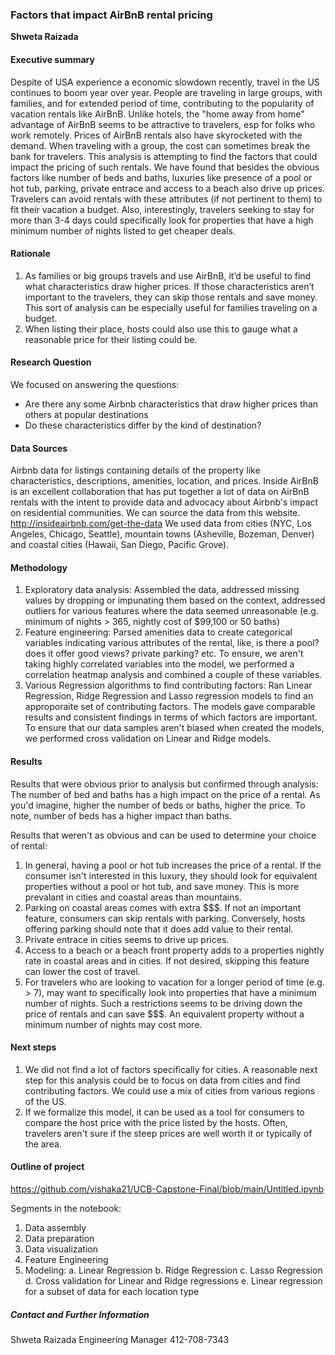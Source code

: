 ### Factors that impact AirBnB rental pricing  
**Shweta Raizada**

#### Executive summary
Despite of USA experience a economic slowdown recently, travel in the US continues to boom year over year. People are traveling in large groups, with families, and for extended period of time, contributing to the popularity of vacation rentals like AirBnB. Unlike hotels, the "home away from home" advantage of AirBnB seems to be attractive to travelers, esp for folks who work remotely.
Prices of AirBnB rentals also have skyrocketed with the demand. When traveling with a group, the cost can sometimes break the bank for travelers.
This analysis is attempting to find the factors that could impact the pricing of such rentals. 
We have found that besides the obvious factors like number of beds and baths, luxuries like presence of a pool or hot tub, parking, private entrace and access to a beach also drive up prices. Travelers can avoid rentals with these attributes (if not pertinent to them) to fit their vacation a budget. Also, interestingly, travelers seeking to stay for more than 3-4 days could specifically look for properties that have a high minimum number of nights listed to get cheaper deals. 

#### Rationale
1.	As families or big groups travels and use AirBnB, it’d be useful to find what characteristics draw higher prices. If those characteristics aren’t important to the travelers, they can skip those rentals and save money. This sort of analysis can be especially useful for families traveling on a budget.
2.	When listing their place, hosts could also use this to gauge what a reasonable price for their listing could be. 

#### Research Question
We focused on answering the questions:
- Are there any some Airbnb characteristics that draw higher prices than others at popular destinations
- Do these characteristics differ by the kind of destination? 

#### Data Sources
Airbnb data for listings containing details of the property like characteristics, descriptions, amenities, location, and prices.
Inside AirBnB is an excellent collaboration that has put together a lot of data on AirBnB rentals with the intent to provide data and advocacy about Airbnb's impact on residential communities. We can source the data from this website. 
http://insideairbnb.com/get-the-data 
We used data from cities (NYC, Los Angeles, Chicago, Seattle), mountain towns (Asheville, Bozeman, Denver) and coastal cities (Hawaii, San Diego, Pacific Grove). 

#### Methodology
1.	Exploratory data analysis: Assembled the data, addressed missing values by dropping or impunating them based on the context, addressed outliers for various features where the data seemed unreasonable (e.g. minimum of nights > 365, nightly cost of $99,100 or 50 baths) 
2.	Feature engineering: Parsed amenities data to create categorical variables indicating various attributes of the rental, like, is there a pool? does it offer good views? private parking? etc. To ensure, we aren't taking highly correlated variables into the model, we performed a correlation heatmap analysis and combined a couple of these variables. 
3.	Various Regression algorithms to find contributing factors: Ran Linear Regression, Ridge Regression and Lasso regression models to find an approporaite set of contributing factors. The models gave comparable results and consistent findings in terms of which factors are important. To ensure that our data samples aren't biased when created the models, we performed cross validation on Linear and Ridge models. 

#### Results
Results that were obvious prior to analysis but confirmed through analysis: The number of bed and baths has a high impact on the price of a rental. As you'd imagine, higher the number of beds or baths, higher the price. To note, number of beds has a higher impact than baths.

Results that weren't as obvious and can be used to determine your choice of rental:
1. In general, having a pool or hot tub increases the price of a rental. If the consumer isn't interested in this luxury, they should look for equivalent properties without a pool or hot tub, and save money. This is more prevalant in cities and coastal areas than mountains. 
2. Parking on coastal areas comes with extra $$$. If not an important feature, consumers can skip rentals with parking. Conversely, hosts offering parking should note that it does add value to their rental.
3. Private entrace in cities seems to drive up prices. 
4. Access to a beach or a beach front property adds to a properties nightly rate in coastal areas and in cities. If not desired, skipping this feature can lower the cost of travel.
5. For travelers who are looking to vacation for a longer period of time (e.g. > 7), may want to specifically look into properties that have a minimum number of nights. Such a restrictions seems to be driving down the price of rentals and can save $$$. An equivalent property without a minimum number of nights may cost more.

#### Next steps
1. We did not find a lot of factors specifically for cities. A reasonable next step for this analysis could be to focus on data from cities and find contributing factors. We could use a mix of cities from various regions of the US. 
2. If we formalize this model, it can be used as a tool for consumers to compare the host price with the price listed by the hosts. Often, travelers aren't sure if the steep prices are well worth it or typically of the area. 

#### Outline of project
https://github.com/vishaka21/UCB-Capstone-Final/blob/main/Untitled.ipynb

Segments in the notebook:
1. Data assembly
2. Data preparation
3. Data visualization
4. Feature Engineering
5. Modeling:
    a. Linear Regression
    b. Ridge Regression
    c. Lasso Regression
    d. Cross validation for Linear and Ridge regressions
    e. Linear regression for a subset of data for each location type

##### Contact and Further Information
Shweta Raizada
Engineering Manager
412-708-7343

[def]: image-1.png